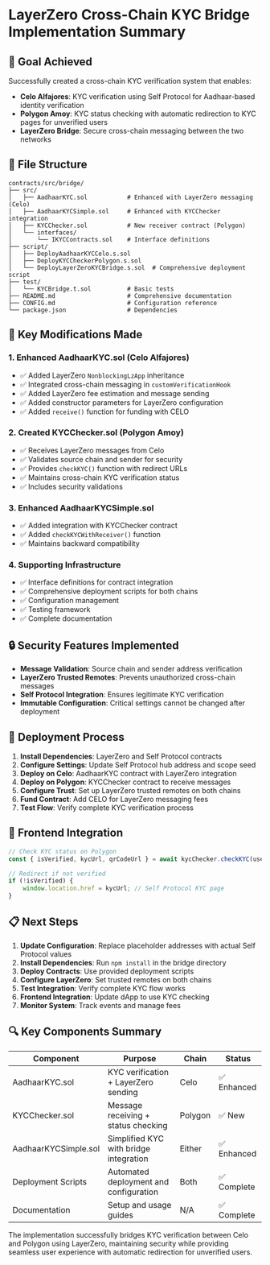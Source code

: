 # LayerZero Cross-Chain KYC Bridge Implementation Summary

## 🎯 Goal Achieved
Successfully created a cross-chain KYC verification system that enables:
- **Celo Alfajores**: KYC verification using Self Protocol for Aadhaar-based identity verification
- **Polygon Amoy**: KYC status checking with automatic redirection to KYC pages for unverified users
- **LayerZero Bridge**: Secure cross-chain messaging between the two networks

## 📁 File Structure
```
contracts/src/bridge/
├── src/
│   ├── AadhaarKYC.sol           # Enhanced with LayerZero messaging (Celo)
│   ├── AadhaarKYCSimple.sol     # Enhanced with KYCChecker integration 
│   ├── KYCChecker.sol           # New receiver contract (Polygon)
│   └── interfaces/
│       └── IKYCContracts.sol    # Interface definitions
├── script/
│   ├── DeployAadhaarKYCCelo.s.sol
│   ├── DeployKYCCheckerPolygon.s.sol
│   └── DeployLayerZeroKYCBridge.s.sol  # Comprehensive deployment script
├── test/
│   └── KYCBridge.t.sol          # Basic tests
├── README.md                    # Comprehensive documentation
├── CONFIG.md                    # Configuration reference
└── package.json                 # Dependencies
```

## 🔧 Key Modifications Made

### 1. Enhanced AadhaarKYC.sol (Celo Alfajores)
- ✅ Added LayerZero `NonblockingLzApp` inheritance
- ✅ Integrated cross-chain messaging in `customVerificationHook`
- ✅ Added LayerZero fee estimation and message sending
- ✅ Added constructor parameters for LayerZero configuration
- ✅ Added `receive()` function for funding with CELO

### 2. Created KYCChecker.sol (Polygon Amoy)  
- ✅ Receives LayerZero messages from Celo
- ✅ Validates source chain and sender for security
- ✅ Provides `checkKYC()` function with redirect URLs
- ✅ Maintains cross-chain KYC verification status
- ✅ Includes security validations

### 3. Enhanced AadhaarKYCSimple.sol
- ✅ Added integration with KYCChecker contract
- ✅ Added `checkKYCWithReceiver()` function
- ✅ Maintains backward compatibility

### 4. Supporting Infrastructure
- ✅ Interface definitions for contract integration
- ✅ Comprehensive deployment scripts for both chains
- ✅ Configuration management
- ✅ Testing framework
- ✅ Complete documentation

## 🔒 Security Features Implemented
- **Message Validation**: Source chain and sender address verification
- **LayerZero Trusted Remotes**: Prevents unauthorized cross-chain messages
- **Self Protocol Integration**: Ensures legitimate KYC verification
- **Immutable Configuration**: Critical settings cannot be changed after deployment

## 🚀 Deployment Process
1. **Install Dependencies**: LayerZero and Self Protocol contracts
2. **Configure Settings**: Update Self Protocol hub address and scope seed
3. **Deploy on Celo**: AadhaarKYC contract with LayerZero integration
4. **Deploy on Polygon**: KYCChecker contract to receive messages
5. **Configure Trust**: Set up LayerZero trusted remotes on both chains
6. **Fund Contract**: Add CELO for LayerZero messaging fees
7. **Test Flow**: Verify complete KYC verification process

## 🎨 Frontend Integration
```javascript
// Check KYC status on Polygon
const { isVerified, kycUrl, qrCodeUrl } = await kycChecker.checkKYC(userAddress);

// Redirect if not verified
if (!isVerified) {
    window.location.href = kycUrl; // Self Protocol KYC page
}
```

## 📋 Next Steps
1. **Update Configuration**: Replace placeholder addresses with actual Self Protocol values
2. **Install Dependencies**: Run `npm install` in the bridge directory
3. **Deploy Contracts**: Use provided deployment scripts
4. **Configure LayerZero**: Set trusted remotes on both chains
5. **Test Integration**: Verify complete KYC flow works
6. **Frontend Integration**: Update dApp to use KYC checking
7. **Monitor System**: Track events and manage fees

## 🔍 Key Components Summary

| Component | Purpose | Chain | Status |
|-----------|---------|-------|--------|
| AadhaarKYC.sol | KYC verification + LayerZero sending | Celo | ✅ Enhanced |
| KYCChecker.sol | Message receiving + status checking | Polygon | ✅ New |
| AadhaarKYCSimple.sol | Simplified KYC with bridge integration | Either | ✅ Enhanced |
| Deployment Scripts | Automated deployment and configuration | Both | ✅ Complete |
| Documentation | Setup and usage guides | N/A | ✅ Complete |

The implementation successfully bridges KYC verification between Celo and Polygon using LayerZero, maintaining security while providing seamless user experience with automatic redirection for unverified users.